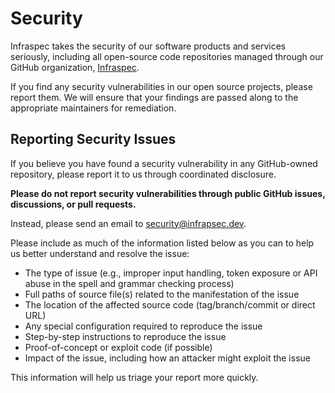 # Security

Infraspec takes the security of our software products and services seriously, including all open-source code repositories managed through our GitHub organization, [Infraspec](https://github.com/infraspecdev/).

If you find any security vulnerabilities in our open source projects, please report them. We will ensure that your findings are passed along to the appropriate maintainers for remediation.

## Reporting Security Issues

If you believe you have found a security vulnerability in any GitHub-owned repository, please report it to us through coordinated disclosure.

**Please do not report security vulnerabilities through public GitHub issues, discussions, or pull requests.**

Instead, please send an email to <security@infrapsec.dev>.

Please include as much of the information listed below as you can to help us better understand and resolve the issue:

* The type of issue (e.g., improper input handling, token exposure or API abuse in the spell and grammar checking process)
* Full paths of source file(s) related to the manifestation of the issue
* The location of the affected source code (tag/branch/commit or direct URL)
* Any special configuration required to reproduce the issue
* Step-by-step instructions to reproduce the issue
* Proof-of-concept or exploit code (if possible)
* Impact of the issue, including how an attacker might exploit the issue

This information will help us triage your report more quickly.
